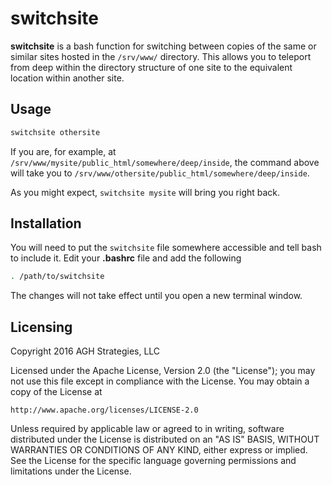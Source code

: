 # switchsite

**switchsite** is a bash function for switching between copies of the same or
similar sites hosted in the `/srv/www/` directory.  This allows you to teleport
from deep within the directory structure of one site to the equivalent location
within another site.

## Usage

```bash
switchsite othersite
```

If you are, for example, at `/srv/www/mysite/public_html/somewhere/deep/inside`,
the command above will take you to
`/srv/www/othersite/public_html/somewhere/deep/inside`.

As you might expect, `switchsite mysite` will bring you right back.

## Installation

You will need to put the `switchsite` file somewhere accessible and tell bash
to include it.  Edit your **.bashrc** file and add the following

```bash
. /path/to/switchsite
```

The changes will not take effect until you open a new terminal window.

## Licensing

Copyright 2016 AGH Strategies, LLC

Licensed under the Apache License, Version 2.0 (the "License");
you may not use this file except in compliance with the License.
You may obtain a copy of the License at

    http://www.apache.org/licenses/LICENSE-2.0

Unless required by applicable law or agreed to in writing, software
distributed under the License is distributed on an "AS IS" BASIS,
WITHOUT WARRANTIES OR CONDITIONS OF ANY KIND, either express or implied.
See the License for the specific language governing permissions and
limitations under the License.
